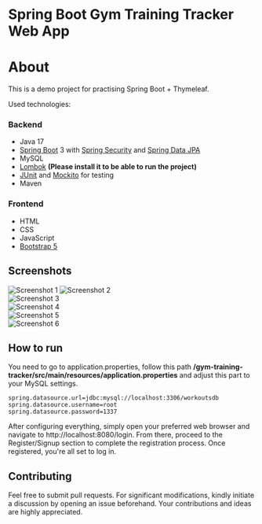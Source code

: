 # Spring Boot Gym Training Tracker Web App 
# About 

This is a demo project for practising Spring Boot + Thymeleaf. 

Used technologies:

### Backend
- Java 17
- [Spring Boot](https://spring.io/projects/spring-boot) 3 with [Spring Security](https://spring.io/projects/spring-security) and [Spring Data JPA](https://spring.io/projects/spring-data-jpa)
- MySQL
- [Lombok](https://projectlombok.org/) **(Please install it to be able to run the project)**
- [JUnit](https://junit.org/) and [Mockito](https://site.mockito.org/) for testing
- Maven

### Frontend
- HTML
- CSS
- JavaScript
- [Bootstrap 5](https://getbootstrap.com/)

## Screenshots
![Screenshot 1](https://i.postimg.cc/gcQPS7wt/s1.png)
![Screenshot 2](https://i.postimg.cc/rwPnMDW8/s2.png)  
![Screenshot 3](https://i.postimg.cc/wvZRBd2R/s3.png)  
![Screenshot 4](https://i.postimg.cc/02rX3GMt/s4.png)  
![Screenshot 5](https://i.postimg.cc/13BH3fqg/s5.png)  
![Screenshot 6](https://i.postimg.cc/4xxcwwYd/s6.png)

## How to run
You need to go to application.properties, follow this path **/gym-training-tracker/src/main/resources/application.properties** and adjust this part to your MySQL settings.

```spring.datasource.driver-class-name=com.mysql.cj.jdbc.Driver
spring.datasource.url=jdbc:mysql://localhost:3306/workoutsdb         
spring.datasource.username=root
spring.datasource.password=1337
```

After configuring everything, simply open your preferred web browser and navigate to http://localhost:8080/login. From there, proceed to the Register/Signup section to complete the registration process. Once registered, you're all set to log in.

## Contributing

Feel free to submit pull requests. For significant modifications, kindly initiate a discussion by opening an issue beforehand. Your contributions and ideas are highly appreciated.
